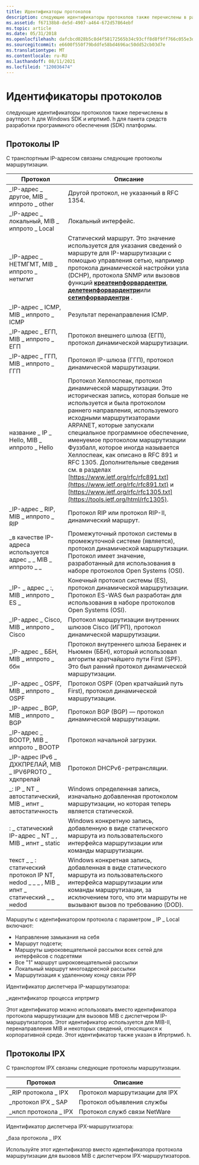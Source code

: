 ```yaml
---
title: Идентификаторы протоколов
description: следующие идентификаторы протоколов также перечислены в раутпрот. h для Windows SDK и ипртмиб. h для пакета средств разработки программного обеспечения (SDK) платформы.
ms.assetid: f67138b8-de5d-4907-a464-672d57864ebf
ms.topic: article
ms.date: 05/31/2018
ms.openlocfilehash: dafcbcd028b5c8d4f58172565b34c93cff8d8f9ff766c055e3d8a956cfbb0aa8
ms.sourcegitcommit: e6600f550f79bddfe58bd4696ac50dd52cb03d7e
ms.translationtype: MT
ms.contentlocale: ru-RU
ms.lasthandoff: 08/11/2021
ms.locfileid: "120036474"
---
```

# <a name="protocol-identifiers"></a>Идентификаторы протоколов

следующие идентификаторы протоколов также перечислены в раутпрот. h для Windows SDK и ипртмиб. h для пакета средств разработки программного обеспечения (SDK) платформы.

## <a name="ip-protocols"></a>Протоколы IP

С транспортным IP-адресом связаны следующие протоколы маршрутизации.



| Протокол                                                     | Описание                                                                                                                                                                                                                                                                                                                                                                                                                                                                                                          |
|--------------------------------------------------------------|----------------------------------------------------------------------------------------------------------------------------------------------------------------------------------------------------------------------------------------------------------------------------------------------------------------------------------------------------------------------------------------------------------------------------------------------------------------------------------------------------------------------|
| \_IP-адрес \_ другое, MIB \_ иппрото \_ other                        | Другой протокол, не указанный в RFC 1354.                                                                                                                                                                                                                                                                                                                                                                                                                                                                       |
| \_IP-адрес \_ локальный, MIB \_ иппрото \_ Local                        | Локальный интерфейс.                                                                                                                                                                                                                                                                                                                                                                                                                                                                                                   |
| \_IP-адрес \_ НЕТМГМТ, MIB \_ иппрото \_ нетмгмт                    | Статический маршрут. Это значение используется для указания сведений о маршруте для IP-маршрутизации с помощью управления сетью, например протокола динамической настройки узла (DCHP), протокола SNMP или вызовов функций [**креатеипфорвардентри**](/windows/desktop/api/iphlpapi/nf-iphlpapi-createipforwardentry), [**делетеипфорвардентри**](/windows/desktop/api/iphlpapi/nf-iphlpapi-deleteipforwardentry)или [**сетипфорвардентри**](/windows/desktop/api/iphlpapi/nf-iphlpapi-setipforwardentry) .                                                                                              |
| \_IP-адрес \_ ICMP, MIB \_ иппрото \_ ICMP                          | Результат перенаправления ICMP.                                                                                                                                                                                                                                                                                                                                                                                                                                                                                         |
| \_IP-адрес \_ ЕГП, MIB \_ иппрото \_ ЕГП                            | Протокол внешнего шлюза (ЕГП), протокол динамической маршрутизации.                                                                                                                                                                                                                                                                                                                                                                                                                                                     |
| \_IP-адрес \_ ГГП, MIB \_ иппрото \_ ГГП                            | Протокол IP-шлюза (ГГП), протокол динамической маршрутизации.                                                                                                                                                                                                                                                                                                                                                                                                                                                   |
| название \_ IP \_ Hello, MIB \_ иппрото \_ Hello                        | Протокол Хеллоспеак, протокол динамической маршрутизации. Это историческая запись, которая больше не используется и была протоколом раннего направления, используемого исходными маршрутизаторами ARPANET, которые запускали специальное программное обеспечение, именуемое протоколом маршрутизации Фуззбалл, которое иногда называется Хеллоспеак, как описано в RFC 891 и RFC 1305. Дополнительные сведения см. в разделах [https://www.ietf.org/rfc/rfc891.txt](https://www.ietf.org/rfc/rfc891.txt) и [https://www.ietf.org/rfc/rfc1305.txt](https://tools.ietf.org/html/rfc1305). |
| \_IP-адрес \_ RIP, MIB \_ иппрото \_ RIP                            | Протокол RIP или протокол RIP-II, динамический маршрут.                                                                                                                                                                                                                                                                                                                                                                                                                               |
| \_в качестве IP-адреса используется адрес \_ \_ MIB \_ иппрото \_ \_                      | Промежуточный протокол системы в промежуточной системе (является), протокол динамической маршрутизации. Протокол имеет значение, разработанный для использования в наборе протоколов Open Systems (OSI).                                                                                                                                                                                                                                                                                                                      |
| \_IP- \_ адрес \_ :, MIB \_ иппрото \_ ES \_                      | Конечный протокол системы (ES), протокол динамической маршрутизации. Протокол ES-WAS был разработан для использования в наборе протоколов Open Systems (OSI).                                                                                                                                                                                                                                                                                                                               |
| \_IP-адрес \_ Cisco, MIB \_ иппрото \_ Cisco                        | Протокол маршрутизации внутренних шлюзов Cisco (ИГРП), протокол динамической маршрутизации.                                                                                                                                                                                                                                                                                                                                                                                                                                      |
| \_IP-адрес \_ ББН, MIB \_ иппрото \_ ббн                            | Протокол внутреннего шлюза Беранек и Ньюмен (ББН), который использовал алгоритм кратчайшего пути First (SPF). Это был ранний протокол динамической маршрутизации.                                                                                                                                                                                                                                                                                                                                                   |
| \_IP-адрес \_ OSPF, MIB \_ иппрото \_ OSPF                          | Протокол OSPF (Open кратчайший путь First), протокол динамической маршрутизации.                                                                                                                                                                                                                                                                                                                                                                                                                                            |
| \_IP-адрес \_ BGP, MIB \_ иппрото \_ BGP                            | Протокол BGP (BGP) — протокол динамической маршрутизации.                                                                                                                                                                                                                                                                                                                                                                                                                                                       |
| \_IP-адрес \_ BOOTP, MIB \_ иппрото \_ BOOTP                        | Протокол начальной загрузки.                                                                                                                                                                                                                                                                                                                                                                                                                                                                                              |
| \_IP-адрес IPv6 \_ ДХКПРЕЛАЙ, MIB \_ IPV6PROTO \_ хдкпрелай            | Протокол DHCPv6-ретрансляции.                                                                                                                                                                                                                                                                                                                                                                                                                                                                                           |
| \_: IP \_ NT \_ автостатический, MIB \_ ипнт \_ автостатичность             | Windows определенная запись, изначально добавленная протоколом маршрутизации, но которая теперь является статической.                                                                                                                                                                                                                                                                                                                                                                                                                            |
| : \_ статический IP-адрес \_ NT \_ , MIB \_ ипнт \_ static                     | Windows конкретную запись, добавленную в виде статического маршрута из пользовательского интерфейса маршрутизации или команды маршрутизации.                                                                                                                                                                                                                                                                                                                                                                                                               |
| текст \_ \_ : статический протокол IP NT, неdod \_ \_ \_ , MIB \_ ипнт \_ статический \_ \_ неdod | Windows конкретная запись, добавленная в виде статического маршрута из пользовательского интерфейса маршрутизации или команды маршрутизации, за исключением того, что эти маршруты не вызывают вызов по требованию (DOD).                                                                                                                                                                                                                                                                                                                                                        |



 

Маршруты с идентификатором протокола с параметром \_ IP \_ Local включают:

-   Направление замыкания на себя
-   Маршрут подсети;
-   Маршруты широковещательной рассылки всех сетей для интерфейсов с подсетями
-   Все "1" маршрут широковещательной рассылки
-   Локальный маршрут многоадресной рассылки
-   Маршрутизация к удаленному концу связи PPP

Идентификатор диспетчера IP-маршрутизатора:

\_идентификатор процесса ипртрмгр

Этот идентификатор можно использовать вместо идентификатора протокола маршрутизации для вызовов MIB с диспетчером IP-маршрутизаторов. Этот идентификатор используется для MIB-II, перенаправления MIB и некоторых сведений, относящихся к корпоративной среде. Этот идентификатор также указан в Ипртрмиб. h.

## <a name="ipx-protocols"></a>Протоколы IPX

С транспортом IPX связаны следующие протоколы маршрутизации.



| Протокол            | Описание                          |
|---------------------|--------------------------------------|
| \_RIP протокола \_ IPX  | Протокол маршрутизации для IPX |
| \_протокол IPX \_ SAP  | Протокол объявления службы       |
| \_нлсп протокола \_ IPX | Протокол служб связи NetWare       |



 

Идентификатор диспетчера IPX-маршрутизатора:

\_база протокола \_ IPX

Используйте этот идентификатор вместо идентификатора протокола маршрутизации для вызовов MIB с диспетчером IPX-маршрутизаторов.

 

 